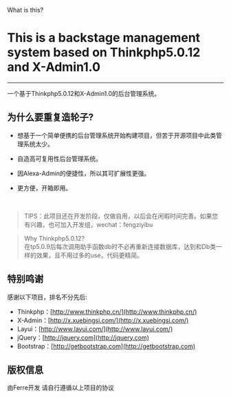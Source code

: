 What is this?
# This is a backstage management system based on Thinkphp5.0.12 and X-Admin1.0 #


----------



一个基于Thinkphp5.0.12和X-Admin1.0的后台管理系统。

## **为什么要重复造轮子?**




* 想基于一个简单便携的后台管理系统开始构建项目，但苦于开源项目中此类管理系统太少。



* 自造高可复用性后台管理系统。
* 因Alexa-Admin的便捷性，所以其可扩展性更强。



* 更方便，开箱即用。

<br />

> TIPS：此项目还在开发阶段，仅做自用，以后会在闲暇时间完善。如果您有兴趣，也可加入开发组，wechat：fengziyibu

> Why Thinkphp5.0.12?<br/>
> 在tp5.0.9后每次调用助手函数db时不必再重新连接数据库，达到和Db类一样的效果，且不用过多的use，代码更精简。

## **特别鸣谢**

感谢以下项目，排名不分先后:

* Thinkphp：[http://www.thinkphp.cn/](http://www.thinkphp.cn/)
* X-Admin：[http://x.xuebingsi.com/](http://x.xuebingsi.com/)
* Layui：[http://www.layui.com/](http://www.layui.com/)
* jQuery：[http://jquery.com](http://jquery.com)
* Bootstrap：[http://getbootstrap.com](http://getbootstrap.com)

##  **版权信息**
由Ferre开发 请自行遵循以上项目的协议